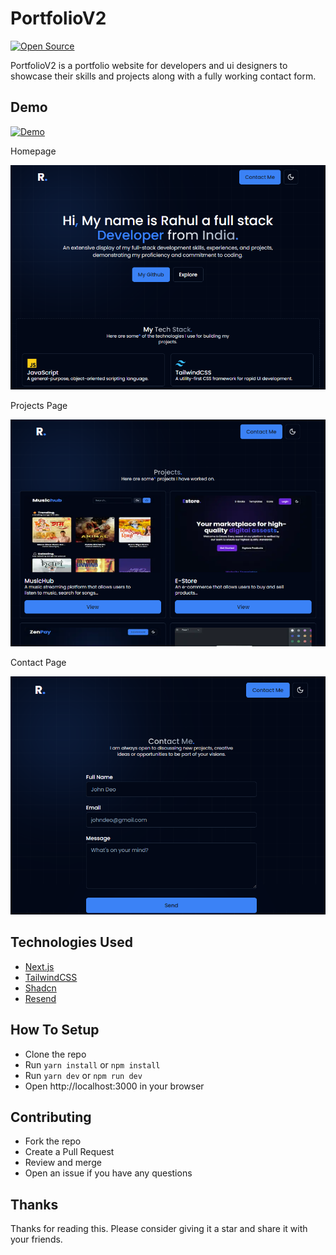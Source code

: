 # PortfolioV2

[![Open Source](https://img.shields.io/badge/open%20source-yes-green)](https://github.com/rahulverma/PortfolioV2)

PortfolioV2 is a portfolio website for developers and ui designers to showcase their skills and projects along with a fully working contact form.

## Demo

[![Demo](https://img.shields.io/badge/Demo-https--rahul.eu.org-green)](https://rahul.eu.org)

Homepage

![Homepage](/public/homepage.png)

Projects Page

![Projects Page](/public/projects-page.png)

Contact Page

![Contact Page](/public/contact-page.png)

## Technologies Used

- [Next.js](https://nextjs.org/)
- [TailwindCSS](https://tailwindcss.com/)
- [Shadcn](https://ui.shadcn.com/)
- [Resend](https://www.resend.com/)

## How To Setup

- Clone the repo
- Run `yarn install` or `npm install`
- Run `yarn dev` or `npm run dev`
- Open http://localhost:3000 in your browser

## Contributing

- Fork the repo
- Create a Pull Request
- Review and merge
- Open an issue if you have any questions

## Thanks

Thanks for reading this. Please consider giving it a star and share it with your friends.